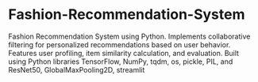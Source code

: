 # Fashion-Recommendation-System
Fashion Recommendation System using Python. Implements collaborative filtering for personalized recommendations based on user behavior. Features user profiling, item similarity calculation, and evaluation. Built using Python libraries TensorFlow, NumPy, tqdm, os, pickle, PIL, and ResNet50, GlobalMaxPooling2D, streamlit 
